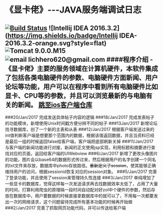 # 《显卡佬》---JAVA服务端调试日志
[![Build Status](https://travis-ci.org/liangzaize/Java.svg?branch=master)](https://travis-ci.org/liangzaize/Java)
![Intellij IDEA 2016.3.2](https://img.shields.io/badge/Intellij IDEA-2016.3.2-orange.svg?style=flat)
![Tomcat 9.0.0.M15](https://img.shields.io/badge/Tomcat-9.0.0.M15-blue.svg?style=flat)
![email lichhero620@gmail.com](https://img.shields.io/badge/email-lichhero620@gmail.com-yellow.svg?style=flat)
####程序介绍
-《显卡佬》主要的服务领域在计算机硬件，本软件集成了包括各类电脑硬件的参数、电脑硬件方面新闻、用户论坛等功能，用户可以在程序中看到所有电脑硬件比如显卡、CPU等的参数，并且可以浏览最新的与电脑有关的新闻。
[跳至ios客户端仓库](https://github.com/liangzaize/IOS)
---
###20/Jan/2017
完成发送具体帖子内容的逻辑
###18/Jan/2017
完成发表帖子的功能模块，新增使用Unix时间戳方便分辨不同的帖子
###13Jan/2017
新增论坛找寻数据库，创了一个新的主表和从表
###12/Jan/2017
根据客户端发送过来的int值判断客户端是想要那个范围内的数据，根据该值返回数据，并且当资料已经是最后一组的时候返回false给客户端，客户端把底部刷新关掉
###11/Jan/2017
与客户端的新闻功能进行对接，新闻的正文使用jsp实现，利用标题和摘要进行查找对应的页面，返回给客户端的UIWebview
###6/Jan/2017
新增了更改头像图片的功能，图片会以base64的数据形式传过来，然后根据用户的名字创建一个同名的txt文件来存放，数据库中photo存放路径。~~重新定义了session~~，使其能够正确维持用户的访问，根据sessionid恢复对应的session对象。
###5/Jan/2017
完善了登录功能，并且使用了session来管理持久性连接
###3/Jan/2017
单纯增加了一些显卡的数据库，觉得这样每一次发送请求再去找数据效率太低了，占用了大量的时间，打算利用爬虫的原理隔一段时间自动配对好zol中个硬件的参数，然后存放在数据库中，用户要数据的时候直接拿数据库中的就可以了，不用每一次都要发出一次的网络请求，这个问题留待完成所有基本功能的时候再开始做
###2/Jan/2017
完善了抓取网页功能代码，并可以传送给客户端
